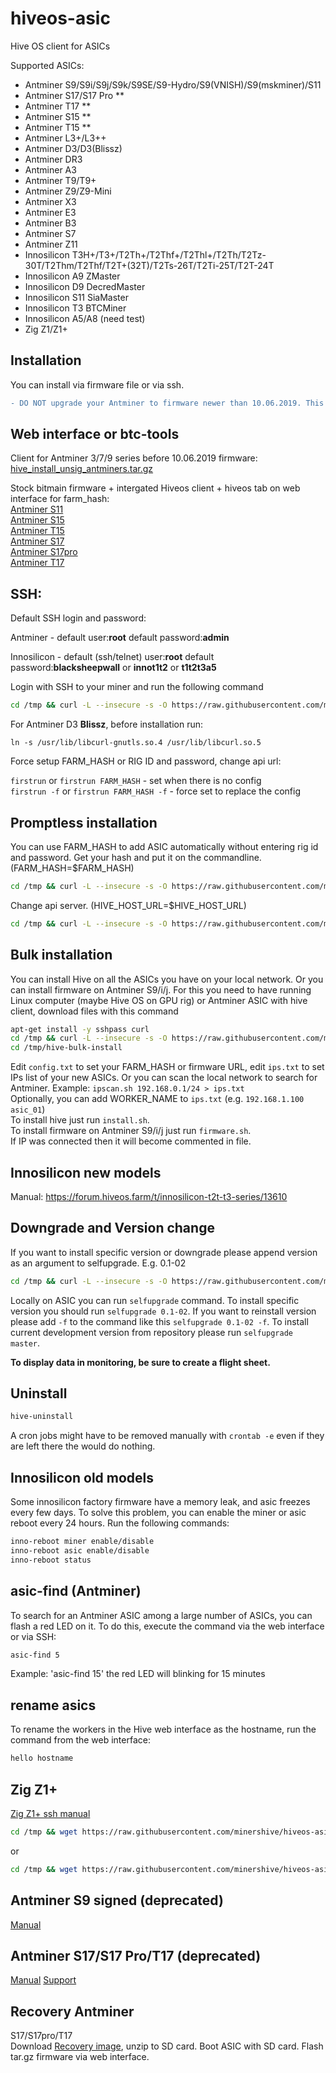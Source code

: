 # hiveos-asic
Hive OS client for ASICs

Supported ASICs:
* Antminer S9/S9i/S9j/S9k/S9SE/S9-Hydro/S9(VNISH)/S9(mskminer)/S11
* Antminer S17/S17 Pro **
* Antminer T17 **
* Antminer S15 **
* Antminer T15 **
* Antminer L3+/L3++
* Antminer D3/D3(Blissz)
* Antminer DR3
* Antminer A3
* Antminer T9/T9+
* Antminer Z9/Z9-Mini
* Antminer X3
* Antminer E3
* Antminer B3
* Antminer S7
* Antminer Z11
* Innosilicon T3H+/T3+/T2Th+/T2Thf+/T2Thl+/T2Th/T2Tz-30T/T2Thm/T2Thf/T2T+(32T)/T2Ts-26T/T2Ti-25T/T2T-24T
* Innosilicon A9 ZMaster
* Innosilicon D9 DecredMaster
* Innosilicon S11 SiaMaster
* Innosilicon T3 BTCMiner
* Innosilicon A5/A8 (need test)
* Zig Z1/Z1+



## Installation
You can install via firmware file or via ssh. 
 
 ```diff
- DO NOT upgrade your Antminer to firmware newer than 10.06.2019. This firmware is protected by Bitmain against changes.
```

##  Web interface or btc-tools  
  Client for Antminer 3/7/9 series before 10.06.2019 firmware:  
  [hive_install_unsig_antminers.tar.gz](http://download.hiveos.farm/asic/repo/unsig/hive_install_unsig_antminers.tar.gz)  
  
  Stock bitmain firmware + intergated Hiveos client + hiveos tab on web interface for farm_hash:  
  [Antminer S11](http://download.hiveos.farm/asic/repo/unsig/S11-hive.tar.gz)  
  [Antminer S15](http://download.hiveos.farm/asic/repo/unsig/S15-hive.tar.gz)  
  [Antminer T15](http://download.hiveos.farm/asic/repo/unsig/T15-hive.tar.gz)  
  [Antminer S17](http://download.hiveos.farm/asic/repo/unsig/S17-hive.tar.gz)  
  [Antminer S17pro](http://download.hiveos.farm/asic/repo/unsig/S17pro-hive.tar.gz)  
  [Antminer T17](http://download.hiveos.farm/asic/repo/unsig/T17-hive.tar.gz)  


## SSH:  
Default SSH login and password:

Antminer - default user:**root**  default password:**admin**

Innosilicon - default (ssh/telnet) user:**root**  default password:**blacksheepwall** or **innot1t2** or **t1t2t3a5**

Login with SSH to your miner and run the following command
``` sh
cd /tmp && curl -L --insecure -s -O https://raw.githubusercontent.com/minershive/hiveos-asic/master/hive/bin/selfupgrade && sh selfupgrade
```
For Antminer D3 **Blissz**, before installation run:
```
ln -s /usr/lib/libcurl-gnutls.so.4 /usr/lib/libcurl.so.5
```
Force setup FARM_HASH or RIG ID and password, change api url:

   ```firstrun``` or ```firstrun FARM_HASH``` - set when there is no config  
   ```firstrun -f``` or ```firstrun FARM_HASH -f``` - force set to replace the config  


## Promptless installation
You can use FARM_HASH to add ASIC automatically without entering rig id and password. Get your hash and put it on the commandline. (FARM_HASH=$FARM_HASH)
``` sh
cd /tmp && curl -L --insecure -s -O https://raw.githubusercontent.com/minershive/hiveos-asic/master/hive/bin/selfupgrade && FARM_HASH=your_hash_from_web sh selfupgrade
```
Change api server. (HIVE_HOST_URL=$HIVE_HOST_URL)
``` sh
cd /tmp && curl -L --insecure -s -O https://raw.githubusercontent.com/minershive/hiveos-asic/master/hive/bin/selfupgrade && FARM_HASH=your_hash_from_web HIVE_HOST_URL=http://api.exaple.com sh selfupgrade
```


## Bulk installation
You can install Hive on all the ASICs you have on your local network. Or you can install firmware on Antminer S9/i/j.
For this you need to have running Linux computer (maybe Hive OS on GPU rig) or Antminer ASIC with hive client, download files with this command 
```sh
apt-get install -y sshpass curl
cd /tmp && curl -L --insecure -s -O https://raw.githubusercontent.com/minershive/hiveos-asic/master/hive/hive-asic-net-installer/download.sh && sh download.sh
cd /tmp/hive-bulk-install
```
Edit `config.txt` to set your FARM_HASH or firmware URL, edit `ips.txt` to set IPs list of your new ASICs.
Or you can scan the local network to search for Antminer. Example: `ipscan.sh 192.168.0.1/24 > ips.txt`  
Optionally, you can add WORKER_NAME to `ips.txt` (e.g. `192.168.1.100 asic_01`)  
   To install hive just run `install.sh`.  
   To install firmware on Antminer S9/i/j just run `firmware.sh`.  
   If IP was connected then it will become commented in file.  



## Innosilicon new models
Manual: https://forum.hiveos.farm/t/innosilicon-t2t-t3-series/13610


## Downgrade and Version change

If you want to install specific version or downgrade please append version as an argument to selfupgrade. E.g. 0.1-02
``` sh
cd /tmp && curl -L --insecure -s -O https://raw.githubusercontent.com/minershive/hiveos-asic/master/hive/bin/selfupgrade && sh selfupgrade 0.1-02
```

Locally on ASIC you can run ```selfupgrade``` command. 
To install specific version you should run ```selfupgrade 0.1-02```.
If you want to reinstall version please add ```-f``` to the command like this ```selfupgrade 0.1-02 -f```.
To install current development version from repository please run ```selfupgrade master```.

**To display data in monitoring, be sure to create a flight sheet.**

## Uninstall
``` sh
hive-uninstall
```
A cron jobs might have to be removed manually with `crontab -e` even if they are left there the would do nothing.


## Innosilicon old models
Some innosilicon factory firmware have a memory leak, and asic freezes every few days. To solve this problem, you can enable the miner or asic reboot every 24 hours.
Run the following commands:
``` sh
inno-reboot miner enable/disable
inno-reboot asic enable/disable
inno-reboot status
```

## asic-find (Antminer)
To search for an Antminer ASIC among a large number of ASICs, you can flash a red LED on it. To do this, execute the command via the web interface or via SSH:
``` sh
asic-find 5
```
Example: 'asic-find 15' the red LED will blinking for 15 minutes

## rename asics
To rename the workers in the Hive web interface as the hostname, run the command from the web interface:
``` sh
hello hostname
```

## Zig Z1+
[Zig Z1+ ssh manual](hive/share/zig/README.md)

``` sh
cd /tmp && wget https://raw.githubusercontent.com/minershive/hiveos-asic/master/hive/bin/selfupgrade && bash selfupgrade
```
or
``` sh
cd /tmp && wget https://raw.githubusercontent.com/minershive/hiveos-asic/master/hive/bin/selfupgrade && FARM_HASH=your_hash_from_web bash selfupgrade
```

## Antminer S9 signed (deprecated)
[Manual](https://forum.hiveos.farm/t/antminer-s9-signed/12466)

## Antminer S17/S17 Pro/T17 (deprecated)
[Manual](https://forum.hiveos.farm/t/antminer-s17-t17/12415)
[Support](mailto:bee@hiveos.farm)

## Recovery Antminer
S17/S17pro/T17  
  Download [Recovery image](http://download.hiveos.farm/asic/repo/t17-s17/recovery_sd/t17_rec.zip), unzip to SD card. Boot ASIC with SD card. Flash tar.gz firmware via web interface.
